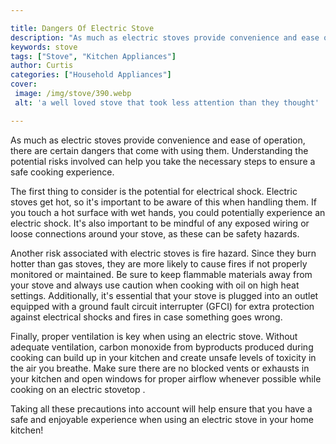 ```yaml
---

title: Dangers Of Electric Stove
description: "As much as electric stoves provide convenience and ease of operation, there are certain dangers that come with using them. Underst...continue on"
keywords: stove
tags: ["Stove", "Kitchen Appliances"]
author: Curtis
categories: ["Household Appliances"]
cover: 
 image: /img/stove/390.webp
 alt: 'a well loved stove that took less attention than they thought'

---
```


As much as electric stoves provide convenience and ease of operation, there are certain dangers that come with using them. Understanding the potential risks involved can help you take the necessary steps to ensure a safe cooking experience. 

The first thing to consider is the potential for electrical shock. Electric stoves get hot, so it's important to be aware of this when handling them. If you touch a hot surface with wet hands, you could potentially experience an electric shock. It's also important to be mindful of any exposed wiring or loose connections around your stove, as these can be safety hazards. 

Another risk associated with electric stoves is fire hazard. Since they burn hotter than gas stoves, they are more likely to cause fires if not properly monitored or maintained. Be sure to keep flammable materials away from your stove and always use caution when cooking with oil on high heat settings. Additionally, it's essential that your stove is plugged into an outlet equipped with a ground fault circuit interrupter (GFCI) for extra protection against electrical shocks and fires in case something goes wrong. 

Finally, proper ventilation is key when using an electric stove. Without adequate ventilation, carbon monoxide from byproducts produced during cooking can build up in your kitchen and create unsafe levels of toxicity in the air you breathe. Make sure there are no blocked vents or exhausts in your kitchen and open windows for proper airflow whenever possible while cooking on an electric stovetop . 

Taking all these precautions into account will help ensure that you have a safe and enjoyable experience when using an electric stove in your home kitchen!
